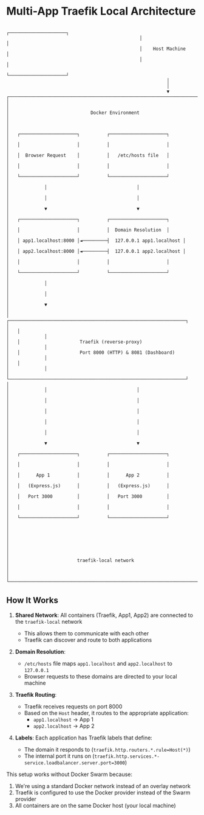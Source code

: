# Multi-App Traefik Local Architecture

```
                                                 ┌─────────────────────┐
                                                 │                     │
                                                 │    Host Machine     │
                                                 │                     │
                                                 └─────────────────────┘
                                                           │
                                                           │
                                                           ▼
┌─────────────────────────────────────────────────────────────────────────────────────┐
│                                                                                     │
│                              Docker Environment                                     │
│                                                                                     │
│   ┌─────────────────────┐          ┌─────────────────────┐                         │
│   │                     │          │                     │                         │
│   │  Browser Request    │          │   /etc/hosts file   │                         │
│   │                     │          │                     │                         │
│   └─────────────────────┘          └─────────────────────┘                         │
│             │                                 │                                     │
│             │                                 │                                     │
│             ▼                                 ▼                                     │
│   ┌─────────────────────┐          ┌─────────────────────┐                         │
│   │                     │          │  Domain Resolution  │                         │
│   │ app1.localhost:8000 │◄─────────┤  127.0.0.1 app1.localhost │                   │
│   │ app2.localhost:8000 │◄─────────┤  127.0.0.1 app2.localhost │                   │
│   │                     │          │                     │                         │
│   └─────────────────────┘          └─────────────────────┘                         │
│             │                                                                      │
│             │                                                                      │
│             ▼                                                                      │
│   ┌─────────────────────────────────────────────────────────────────┐             │
│   │                                                                 │             │
│   │                      Traefik (reverse-proxy)                    │             │
│   │                      Port 8000 (HTTP) & 8081 (Dashboard)        │             │
│   │                                                                 │             │
│   └─────────────────────────────────────────────────────────────────┘             │
│             │                                 │                                     │
│             │                                 │                                     │
│             │                                 │                                     │
│             │                                 │                                     │
│             │                                 │                                     │
│             ▼                                 ▼                                     │
│   ┌─────────────────────┐          ┌─────────────────────┐                         │
│   │                     │          │                     │                         │
│   │      App 1          │          │      App 2          │                         │
│   │   (Express.js)      │          │   (Express.js)      │                         │
│   │   Port 3000         │          │   Port 3000         │                         │
│   │                     │          │                     │                         │
│   └─────────────────────┘          └─────────────────────┘                         │
│                                                                                     │
│                                                                                     │
│                                                                                     │
│                         traefik-local network                                       │
│                                                                                     │
└─────────────────────────────────────────────────────────────────────────────────────┘
```

## How It Works

1. **Shared Network**: All containers (Traefik, App1, App2) are connected to the `traefik-local` network
   - This allows them to communicate with each other
   - Traefik can discover and route to both applications

2. **Domain Resolution**: 
   - `/etc/hosts` file maps `app1.localhost` and `app2.localhost` to `127.0.0.1`
   - Browser requests to these domains are directed to your local machine

3. **Traefik Routing**:
   - Traefik receives requests on port 8000
   - Based on the `Host` header, it routes to the appropriate application:
     - `app1.localhost` → App 1
     - `app2.localhost` → App 2

4. **Labels**: Each application has Traefik labels that define:
   - The domain it responds to (`traefik.http.routers.*.rule=Host(*)`)
   - The internal port it runs on (`traefik.http.services.*-service.loadbalancer.server.port=3000`)

This setup works without Docker Swarm because:
1. We're using a standard Docker network instead of an overlay network
2. Traefik is configured to use the Docker provider instead of the Swarm provider
3. All containers are on the same Docker host (your local machine)
